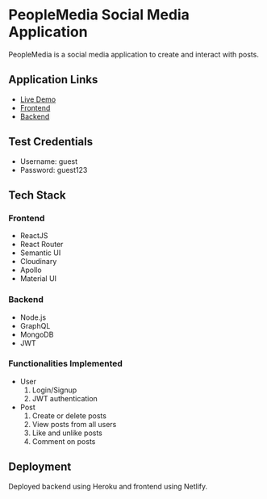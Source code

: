
# PeopleMedia Social Media Application

PeopleMedia is a social media application to create and interact with posts.
## Application Links
 - [Live Demo](https://peoplemedia.netlify.app/)
 - [Frontend](https://github.com/abhisheksunil2201/social-media-frontend)
 - [Backend](https://github.com/abhisheksunil2201/social-media-backend)
 
## Test Credentials
- Username: guest
- Password: guest123
## Tech Stack

### Frontend
- ReactJS
- React Router 
- Semantic UI
- Cloudinary
- Apollo
- Material UI

### Backend
- Node.js
- GraphQL
- MongoDB
- JWT

### Functionalities Implemented
- User
    1. Login/Signup 
    2. JWT authentication
- Post
    1. Create or delete posts
    2. View posts from all users
    3. Like and unlike posts
    4. Comment on posts

## Deployment

Deployed backend using Heroku and frontend using Netlify.
